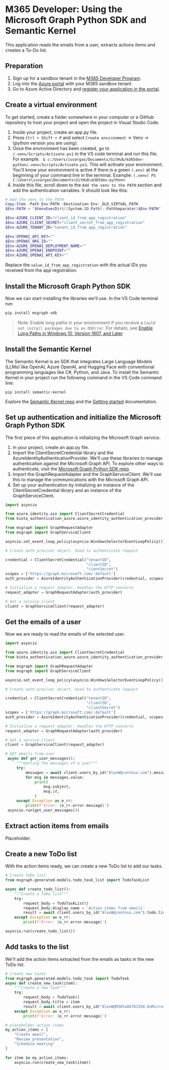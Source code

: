 # M365 Developer: Using the Microsoft Graph Python SDK and Semantic Kernel

This application reads the emails from a user, extracts actions items and creates a To-Do list.

## Preparation
1. Sign up for a sandbox tenant in the [M365 Developer Program](https://developer.microsoft.com/en-us/microsoft-365/dev-program).
2. Log into the [Azure portal](portal.azure.com) with your M365 sandbox tenant.
3. Go to Azure Active Directory and [register your application in the portal](https://learn.microsoft.com/en-us/azure/active-directory/develop/quickstart-register-app).

## Create a virtual environment
To get started, create a folder somewhere in your computer or a GitHub repository to host your project and open the project in Visual Studio Code.
1. Inside your project, create an app.py file.
2. Press `Ctrl + Shift + P` and select `Create environment` -> Venv -> {python version you are using}.
3. Once the environment has been created, go to `/.venv/Scripts/Activate.ps1` in the VS code terminal and run this file. For example:
` & c:/Users/isvargas/Documents/GitHub/m365dev-python/.venv/Scripts/Activate.ps1`. This will activate your environment. You'll know your environment is active if there is a green `(.env)` at the beginning of your command line in the terminal. Example:
`(.venv) PS C:\Users\isvargas\Documents\GitHub\m365dev-python>`
4. Inside this file, scroll down to the `Add the venv to the PATH` section and add the authentication variables. It should look like this:
```ps1
# Add the venv to the PATH
Copy-Item -Path Env:PATH -Destination Env:_OLD_VIRTUAL_PATH
$Env:PATH = "$VenvExecDir$([System.IO.Path]::PathSeparator)$Env:PATH"

$Env:AZURE_CLIENT_ID="client_id_from_app_registration"
$Env:AZURE_CLIENT_SECRET="client_secret_from_app_registration"
$Env:AZURE_TENANT_ID="tenant_id_from_app_registration"

$Env:OPENAI_API_KEY=""
$Env:OPENAI_ORG_ID=""
$Env:AZURE_OPENAI_DEPLOYMENT_NAME=""
$Env:AZURE_OPENAI_ENDPOINT=""
$Env:AZURE_OPENAI_API_KEY=""
```
Replace the `value_id_from_app_registration` with the actual IDs you received from the app registration.

## Install the Microsoft Graph Python SDK
Now we can start installing the libraries we'll use. In the VS Code terminal run:
```py
pip install msgraph-sdk
```
> Note: Enable long paths in your environment if you receive a `Could not install packages due to an OSError`. For details, see [Enable Long Paths in Windows 10, Version 1607, and Later](https://learn.microsoft.com/en-us/windows/win32/fileio/maximum-file-path-limitation?tabs=powershell#enable-long-paths-in-windows-10-version-1607-and-later).

## Install the Semantic Kernel
The Semantic Kernel is an SDK that integrates Large Language Models (LLMs) like OpenAI, Azure OpenAI, and Hugging Face with conventional programming languages like C#, Python, and Java. To install the Semantic Kernel in your project run the following command in the VS Code command line:
```PyPI
pip install semantic-kernel
```
Explore the [Semantic Kernel repo](https://github.com/microsoft/semantic-kernel) and the [Getting started](https://learn.microsoft.com/en-us/semantic-kernel/get-started/quick-start-guide/?toc=%2Fsemantic-kernel%2Ftoc.json&tabs=python) documentation.

## Set up authentication and initialize the Microsoft Graph Python SDK
The first piece of this application is initializing the Microsoft Graph service. 
1. In your project, create an app.py file. 
2. Import the ClientSecretCredential library and the AzureIdentityAuthenticationProvider. We'll use these libraries to manage authentication against the Microsoft Graph API. To explore other ways to authenticate, visit the [Microsoft Graph Python SDK repo](https://github.com/microsoftgraph/msgraph-sdk-python).
3. Import the GraphRequestAdapter and the GraphServiceClient. We'll use this to manage the communications with the Microsoft Graph API. 
4. Set up your authentication by initializing an instance of the ClientSecretCredential library and an instance of the GraphServiceClient.

```py
import asyncio

from azure.identity.aio import ClientSecretCredential
from kiota_authentication_azure.azure_identity_authentication_provider import AzureIdentityAuthenticationProvider

from msgraph import GraphRequestAdapter
from msgraph import GraphServiceClient

asyncio.set_event_loop_policy(asyncio.WindowsSelectorEventLoopPolicy())

# Create auth proviver object. Used to authenticate request

credential = ClientSecretCredential("tenantID",
                                    "clientID",
                                    "cientSecret")
scopes = ['https://graph.microsoft.com/.default']
auth_provider = AzureIdentityAuthenticationProvider(credential, scopes=scopes)

# Initialize a request adapter. Handles the HTTP concerns
request_adapter = GraphRequestAdapter(auth_provider)

# Get a service client
client = GraphServiceClient(request_adapter)

```

## Get the emails of a user
Now we are ready to read the emails of the selected user. 
```py
import asyncio

from azure.identity.aio import ClientSecretCredential
from kiota_authentication_azure.azure_identity_authentication_provider import AzureIdentityAuthenticationProvider

from msgraph import GraphRequestAdapter
from msgraph import GraphServiceClient

asyncio.set_event_loop_policy(asyncio.WindowsSelectorEventLoopPolicy())

# Create auth proviver object. Used to authenticate request

credential = ClientSecretCredential("tenantID",
                                    "clientID",
                                    "clientSecret")
scopes = ['https://graph.microsoft.com/.default']
auth_provider = AzureIdentityAuthenticationProvider(credential, scopes=scopes)

# Initialize a request adapter. Handles the HTTP concerns
request_adapter = GraphRequestAdapter(auth_provider)

# Get a service client
client = GraphServiceClient(request_adapter)

# GET emails from user
 async def get_user_messages():
     """Getting the messages of a user"""
     try:
         messages = await client.users_by_id("AlexW@contoso.com").messages.get()
         for msg in messages.value:
             print(
                 msg.subject,
                 msg.id,
             )
     except Exception as e_rr:
         print(f'Error: {e_rr.error.message}')
 asyncio.run(get_user_messages())
```

## Extract action items from emails
Placeholder.

## Create a new ToDo list
With the action items ready, we can create a new ToDo list to add our tasks.
```py
# Create ToDo list
from msgraph.generated.models.todo_task_list import TodoTaskList

async def create_todo_list():
    """Create a ToDo list"""
    try:
        request_body = TodoTaskList()
        request_body.display_name = 'Action items from emails'
        result = await client.users_by_id("AlexW@contoso.com").todo.lists.post(request_body)
    except Exception as e_rr:
        print(f'Error: {e_rr.error.message}')

asyncio.run(create_todo_list())
```
## Add tasks to the list
We'll add the action items extracted from the emails as tasks in the new ToDo list. 
```py
# Create new tasks
from msgraph.generated.models.todo_task import TodoTask
async def create_new_task(item):
    """Create a new task"""
    try:
        request_body = TodoTask()
        request_body.title = item
        result = await client.users_by_id("AlexW@M365x86781558.OnMicrosoft.com").todo.lists_by_id(my_list_id).tasks.post(request_body)
    except Exception as e_rr:
        print(f'Error: {e_rr.error.message}')

# placeholder action items
my_action_items = [
    "Create email", 
    "Review presentation",
    "Schedule meeting"
]

for item in my_action_items:
    asyncio.run(create_new_task(item))
```
